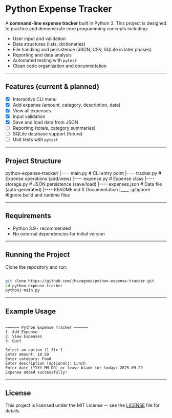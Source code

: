 # Python Expense Tracker

A **command-line expense tracker** built in Python 3.
This project is designed to practice and demonstrate core programming concepts including:

- User input and validation
- Data structures (lists, dictionaries)
- File handling and persistence (JSON, CSV, SQLite in later phases)
- Reporting and data analysis
- Automated testing with `pytest`
- Clean code organization and documentation

---

## Features (current & planned)

- [x] Interactive CLI menu
- [x] Add expense (amount, category, description, date)
- [x] View all expenses
- [x] Input validation
- [x] Save and load data from JSON
- [ ] Reporting (totals, category summaries)
- [ ] SQLite database support (future)
- [ ] Unit tests with `pytest`

---

## Project Structure

python-expense-tracker/
|---- main.py # CLI entry point
|---- tracker.py # Expense operations (add/view)
|---- expense.py # Expense class
|---- storage.py # JSON persistence (save/load)
|---- expenses.json # Data file (auto-generated)
|---- README.md # Documentation
|\_\_\_\_ .gitignore #Ignore build and runtime files

---

## Requirements

- Python 3.9+ recommended
- No external dependencies for initial version

---

## Running the Project

Clone the repository and run:

```bash

git clone https://github.com/jhavagned/python-expense-tracker.git
cd python-expense-tracker
python3 main.py

```

---

## Example Usage

```text

====== Python Expense Tracker ======
1. Add Expense
2. View Expenses
3. Quit

Select an option (1-3)> 1
Enter amount: 10.50
Enter category: Food
Enter description (optional): Lunch
Enter date (YYYY-MM-DD) or leave blank for today: 2025-09-29
Expense added successfully!

```

---

## License

This project is licensed under the MIT License -- see the [LICENSE](LICENSE) file for details.
